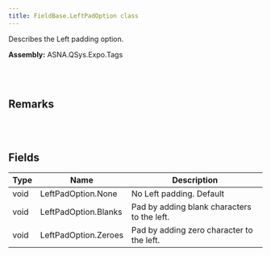 ```yaml
---
title: FieldBase.LeftPadOption class
---
```


Describes the Left padding option.

**Assembly:** ASNA.QSys.Expo.Tags

<br>
<br>

## Remarks

<br>
<br>

## Fields

| Type | Name | Description
| --- | --- | --- 
| void | LeftPadOption.None | No Left padding. Default
| void | LeftPadOption.Blanks | Pad by adding blank characters to the left.
| void | LeftPadOption.Zeroes | Pad by adding zero character to the left.

<br>
<br>

